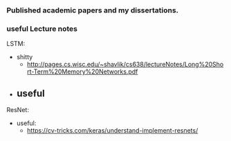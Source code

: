 ### Published academic papers and my dissertations.

### useful Lecture notes

LSTM:
  - shitty 
    - http://pages.cs.wisc.edu/~shavlik/cs638/lectureNotes/Long%20Short-Term%20Memory%20Networks.pdf
  - useful
    - 
ResNet:
  - useful:
    - https://cv-tricks.com/keras/understand-implement-resnets/
